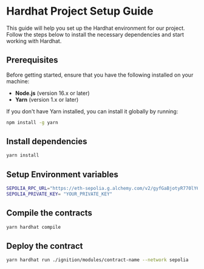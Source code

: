 # Hardhat Project Setup Guide

This guide will help you set up the Hardhat environment for our project. Follow the steps below to install the necessary dependencies and start working with Hardhat.

## Prerequisites

Before getting started, ensure that you have the following installed on your machine:

- **Node.js** (version 16.x or later)
- **Yarn** (version 1.x or later)

If you don't have Yarn installed, you can install it globally by running:

```bash
npm install -g yarn
```
## Install dependencies

```bash
yarn install
```

## Setup Environment variables

```bash
SEPOLIA_RPC_URL="https://eth-sepolia.g.alchemy.com/v2/gyfGaBjotyR770lY6atYSsb-ZwDyiS13"
SEPOLIA_PRIVATE_KEY= "YOUR_PRIVATE_KEY"
```

## Compile the contracts

```bash
yarn hardhat compile
```

## Deploy the contract

```bash
yarn hardhat run ./ignition/modules/contract-name --network sepolia
```